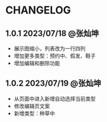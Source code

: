 # CHANGELOG

## 1.0.1  2023/07/18 @张灿坤

* 展示图缩小，列表改为一行四列
* 增加更多类型：预约中、假发、鞋子
* 增加编辑和删除功能

## 1.0.2 2023/07/19 @张灿坤

* 从页面中进入新增自动选择当前类型
* 修改编辑页文案
* 新增类型：种草中
